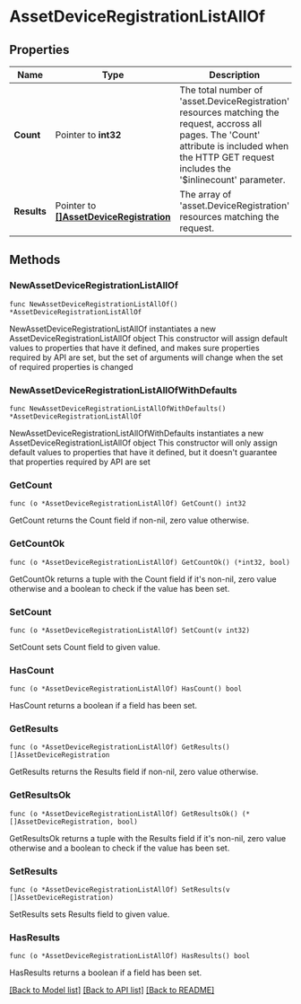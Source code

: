 # AssetDeviceRegistrationListAllOf

## Properties

Name | Type | Description | Notes
------------ | ------------- | ------------- | -------------
**Count** | Pointer to **int32** | The total number of &#39;asset.DeviceRegistration&#39; resources matching the request, accross all pages. The &#39;Count&#39; attribute is included when the HTTP GET request includes the &#39;$inlinecount&#39; parameter. | [optional] 
**Results** | Pointer to [**[]AssetDeviceRegistration**](asset.DeviceRegistration.md) | The array of &#39;asset.DeviceRegistration&#39; resources matching the request. | [optional] 

## Methods

### NewAssetDeviceRegistrationListAllOf

`func NewAssetDeviceRegistrationListAllOf() *AssetDeviceRegistrationListAllOf`

NewAssetDeviceRegistrationListAllOf instantiates a new AssetDeviceRegistrationListAllOf object
This constructor will assign default values to properties that have it defined,
and makes sure properties required by API are set, but the set of arguments
will change when the set of required properties is changed

### NewAssetDeviceRegistrationListAllOfWithDefaults

`func NewAssetDeviceRegistrationListAllOfWithDefaults() *AssetDeviceRegistrationListAllOf`

NewAssetDeviceRegistrationListAllOfWithDefaults instantiates a new AssetDeviceRegistrationListAllOf object
This constructor will only assign default values to properties that have it defined,
but it doesn't guarantee that properties required by API are set

### GetCount

`func (o *AssetDeviceRegistrationListAllOf) GetCount() int32`

GetCount returns the Count field if non-nil, zero value otherwise.

### GetCountOk

`func (o *AssetDeviceRegistrationListAllOf) GetCountOk() (*int32, bool)`

GetCountOk returns a tuple with the Count field if it's non-nil, zero value otherwise
and a boolean to check if the value has been set.

### SetCount

`func (o *AssetDeviceRegistrationListAllOf) SetCount(v int32)`

SetCount sets Count field to given value.

### HasCount

`func (o *AssetDeviceRegistrationListAllOf) HasCount() bool`

HasCount returns a boolean if a field has been set.

### GetResults

`func (o *AssetDeviceRegistrationListAllOf) GetResults() []AssetDeviceRegistration`

GetResults returns the Results field if non-nil, zero value otherwise.

### GetResultsOk

`func (o *AssetDeviceRegistrationListAllOf) GetResultsOk() (*[]AssetDeviceRegistration, bool)`

GetResultsOk returns a tuple with the Results field if it's non-nil, zero value otherwise
and a boolean to check if the value has been set.

### SetResults

`func (o *AssetDeviceRegistrationListAllOf) SetResults(v []AssetDeviceRegistration)`

SetResults sets Results field to given value.

### HasResults

`func (o *AssetDeviceRegistrationListAllOf) HasResults() bool`

HasResults returns a boolean if a field has been set.


[[Back to Model list]](../README.md#documentation-for-models) [[Back to API list]](../README.md#documentation-for-api-endpoints) [[Back to README]](../README.md)


